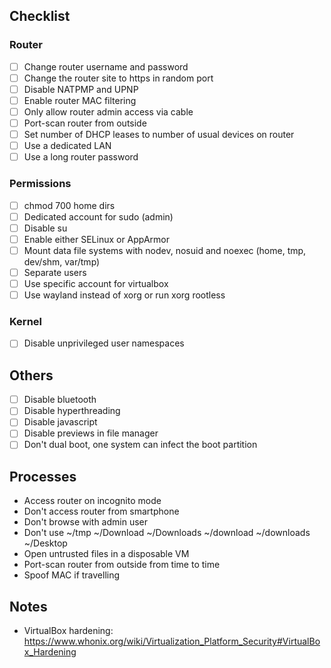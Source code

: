 ## Checklist

### Router

* [ ] Change router username and password
* [ ] Change the router site to https in random port
* [ ] Disable NATPMP and UPNP
* [ ] Enable router MAC filtering
* [ ] Only allow router admin access via cable
* [ ] Port-scan router from outside
* [ ] Set number of DHCP leases to number of usual devices on router
* [ ] Use a dedicated LAN
* [ ] Use a long router password

### Permissions

* [ ] chmod 700 home dirs
* [ ] Dedicated account for sudo (admin)
* [ ] Disable su
* [ ] Enable either SELinux or AppArmor
* [ ] Mount data file systems with nodev, nosuid and noexec (home, tmp, dev/shm, var/tmp)
* [ ] Separate users
* [ ] Use specific account for virtualbox
* [ ] Use wayland instead of xorg or run xorg rootless

### Kernel

* [ ] Disable unprivileged user namespaces

## Others

* [ ] Disable bluetooth
* [ ] Disable hyperthreading
* [ ] Disable javascript
* [ ] Disable previews in file manager
* [ ] Don't dual boot, one system can infect the boot partition

## Processes

* Access router on incognito mode
* Don't access router from smartphone
* Don't browse with admin user
* Don't use ~/tmp ~/Download ~/Downloads ~/download ~/downloads ~/Desktop
* Open untrusted files in a disposable VM
* Port-scan router from outside from time to time
* Spoof MAC if travelling

## Notes

* VirtualBox hardening: https://www.whonix.org/wiki/Virtualization_Platform_Security#VirtualBox_Hardening
